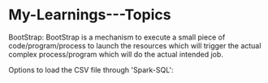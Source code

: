 # My-Learnings---Topics

BootStrap:
BootStrap is a mechanism to execute a small piece of code/program/process to launch the resources which will trigger the actual complex process/program which will do the actual intended job.

Options to load the CSV file through 'Spark-SQL': 
